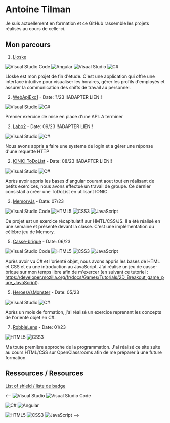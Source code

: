 # Antoine Tilman

Je suis actuellement en formation et ce GitHub rassemble les projets réalisés au cours de celle-ci.


## Mon parcours

1. [Lloske](https://github.com/Lloske) 

![Visual Studio Code](https://img.shields.io/badge/Visual%20Studio%20Code-0078d7.svg?style=for-the-badge&logo=visual-studio-code&logoColor=white) ![Angular](https://img.shields.io/badge/angular-%23DD0031.svg?style=for-the-badge&logo=angular&logoColor=white) ![Visual Studio](https://img.shields.io/badge/Visual%20Studio-5C2D91.svg?style=for-the-badge&logo=visual-studio&logoColor=white) ![C#](https://img.shields.io/badge/c%23-%23239120.svg?style=for-the-badge&logo=c-sharp&logoColor=white)

Lloske est mon projet de fin d'étude. C'est une application qui offre une interface intuitive pour visualiser les horaires, gérer les profils d'employés et assurer la communication des shifts de travail au personnel. 

2. [WebApiExo1](https://github.com/AntoTilm/WebAPIExo1) - Date: ?/23 !!ADAPTER LIEN!!

![Visual Studio](https://img.shields.io/badge/Visual%20Studio-5C2D91.svg?style=for-the-badge&logo=visual-studio&logoColor=white) ![C#](https://img.shields.io/badge/c%23-%23239120.svg?style=for-the-badge&logo=c-sharp&logoColor=white)

Premier exercice de mise en place d'une API. A terminer

2. [Labo2](https://github.com/AntoTilm/WebAPIExo1) - Date: 09/23 !!ADAPTER LIEN!!
   
![Visual Studio](https://img.shields.io/badge/Visual%20Studio-5C2D91.svg?style=for-the-badge&logo=visual-studio&logoColor=white) ![C#](https://img.shields.io/badge/c%23-%23239120.svg?style=for-the-badge&logo=c-sharp&logoColor=white)

  Nous avons appris a faire une systeme de login et a gérer une réponse d'une requette HTTP

2. [IONIC_ToDoList](https://github.com/AntoTilm/IONIC) - Date: 08/23 !!ADAPTER LIEN!!
   
![Visual Studio](https://img.shields.io/badge/Visual%20Studio-5C2D91.svg?style=for-the-badge&logo=visual-studio&logoColor=white) ![C#](https://img.shields.io/badge/c%23-%23239120.svg?style=for-the-badge&logo=c-sharp&logoColor=white)

  Après avoir appris les bases d'angular courant aout tout en réalisant de petits exercices, nous avons effectué un travail de groupe. Ce dernier consistait a créer une ToDoList en utilisant IONIC.

3. [MemoryJs](https://github.com/AntoTilm/Memory) - Date: 07/23  
   
![Visual Studio Code](https://img.shields.io/badge/Visual%20Studio%20Code-0078d7.svg?style=for-the-badge&logo=visual-studio-code&logoColor=white) ![HTML5](https://img.shields.io/badge/html5-%23E34F26.svg?style=for-the-badge&logo=html5&logoColor=white) ![CSS3](https://img.shields.io/badge/css3-%231572B6.svg?style=for-the-badge&logo=css3&logoColor=white) ![JavaScript](https://img.shields.io/badge/javascript-%23323330.svg?style=for-the-badge&logo=javascript&logoColor=%23F7DF1E)
    
  Ce projet est un exercice récapitulatif sur HMTL/CSS/JS. Il a été réalisé en une semaine et présenté devant la classe. C'est une implémentation du célèbre jeu de Memory.  



5. [Casse-brique](https://github.com/AntoTilm/breakout-game) - Date: 06/23  

![Visual Studio Code](https://img.shields.io/badge/Visual%20Studio%20Code-0078d7.svg?style=for-the-badge&logo=visual-studio-code&logoColor=white) ![HTML5](https://img.shields.io/badge/html5-%23E34F26.svg?style=for-the-badge&logo=html5&logoColor=white) ![CSS3](https://img.shields.io/badge/css3-%231572B6.svg?style=for-the-badge&logo=css3&logoColor=white) ![JavaScript](https://img.shields.io/badge/javascript-%23323330.svg?style=for-the-badge&logo=javascript&logoColor=%23F7DF1E)

   Après avoir vu C# et l'orienté objet, nous avons appris les bases de HTML et CSS et eu une introduction au JavaScript. J'ai réalisé un jeu de casse-brique sur mon temps libre afin de m'exercer (en suivant ce tutoriel : https://developer.mozilla.org/fr/docs/Games/Tutorials/2D_Breakout_game_pure_JavaScript).



5. [HeroesVsMonster](https://github.com/AntoTilm/HeroesVsMonsters) - Date: 05/23

![Visual Studio](https://img.shields.io/badge/Visual%20Studio-5C2D91.svg?style=for-the-badge&logo=visual-studio&logoColor=white) ![C#](https://img.shields.io/badge/c%23-%23239120.svg?style=for-the-badge&logo=c-sharp&logoColor=white)

  Après un mois de formation, j'ai réalisé un exercice reprenant les concepts de l'orienté objet en C#.


7. [RobbieLens](https://github.com/AntoTilm/RobbieLens) - Date: 01/23

![HTML5](https://img.shields.io/badge/html5-%23E34F26.svg?style=for-the-badge&logo=html5&logoColor=white) ![CSS3](https://img.shields.io/badge/css3-%231572B6.svg?style=for-the-badge&logo=css3&logoColor=white)

  Ma toute première approche de la programmation. J'ai réalisé ce site suite au cours HTML/CSS sur OpenClassrooms afin de me préparer à une future formation.

 



## Ressources / Resources
[List of shield / liste de badge](https://github.com/Ileriayo/markdown-badges)




<--
![Visual Studio](https://img.shields.io/badge/Visual%20Studio-5C2D91.svg?style=for-the-badge&logo=visual-studio&logoColor=white)
![Visual Studio Code](https://img.shields.io/badge/Visual%20Studio%20Code-0078d7.svg?style=for-the-badge&logo=visual-studio-code&logoColor=white)

![C#](https://img.shields.io/badge/c%23-%23239120.svg?style=for-the-badge&logo=c-sharp&logoColor=white)
![Angular](https://img.shields.io/badge/angular-%23DD0031.svg?style=for-the-badge&logo=angular&logoColor=white)

![HTML5](https://img.shields.io/badge/html5-%23E34F26.svg?style=for-the-badge&logo=html5&logoColor=white)
![CSS3](https://img.shields.io/badge/css3-%231572B6.svg?style=for-the-badge&logo=css3&logoColor=white)
![JavaScript](https://img.shields.io/badge/javascript-%23323330.svg?style=for-the-badge&logo=javascript&logoColor=%23F7DF1E)
-->
